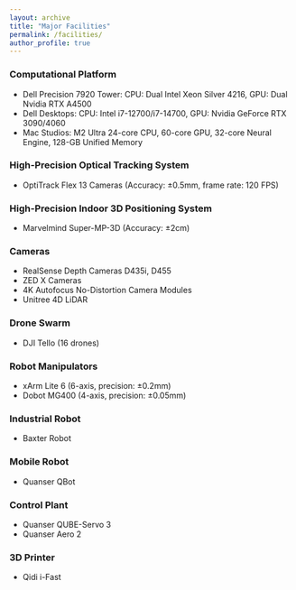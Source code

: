 ```yaml
---
layout: archive
title: "Major Facilities"
permalink: /facilities/
author_profile: true
---
```


### Computational Platform
* Dell Precision 7920 Tower: CPU: Dual Intel Xeon Silver 4216, GPU: Dual Nvidia RTX A4500    
* Dell Desktops: CPU: Intel i7-12700/i7-14700, GPU: Nvidia GeForce RTX 3090/4060
* Mac Studios: M2 Ultra 24-core CPU, 60-core GPU, 32-core Neural Engine, 128-GB Unified Memory

### High-Precision Optical Tracking System
* OptiTrack Flex 13 Cameras (Accuracy: ±0.5mm, frame rate: 120 FPS)

### High-Precision Indoor 3D Positioning System
* Marvelmind Super-MP-3D (Accuracy: ±2cm)

### Cameras
* RealSense Depth Cameras D435i, D455
* ZED X Cameras
* 4K Autofocus No-Distortion Camera Modules
* Unitree 4D LiDAR

### Drone Swarm
* DJI Tello (16 drones)

### Robot Manipulators
* xArm Lite 6 (6-axis, precision: ±0.2mm)    
* Dobot MG400 (4-axis, precision: ±0.05mm)

### Industrial Robot
* Baxter Robot

### Mobile Robot
* Quanser QBot

### Control Plant
* Quanser QUBE-Servo 3
* Quanser Aero 2

### 3D Printer
* Qidi i-Fast


